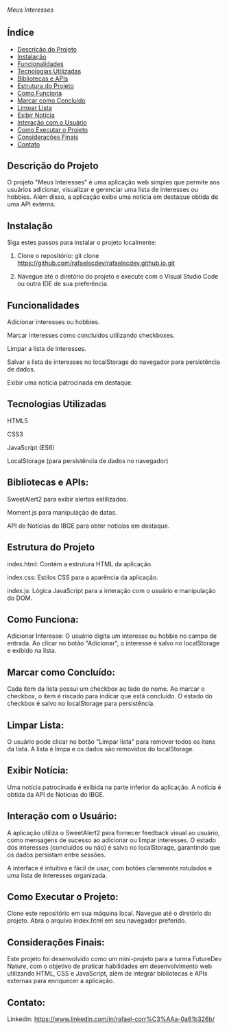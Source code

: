 ###### Meus Interesses ######

## Índice

- [Descrição do Projeto](#descrição)
- [Instalação](#instalação)
- [Funcionalidades](#funcionalidades)
- [Tecnologias Utilizadas](#tecnologias)
- [Bibliotecas e APIs](#bibliotecas)
- [Estrutura do Projeto](#logica)
- [Como Funciona](#funcionamento)
- [Marcar como Concluído](#check)
- [Limpar Lista](#limpar)
- [Exibir Notícia](#noticia)
- [Interação com o Usuário](#interação)
- [Como Executar o Projeto](#executar)
- [Considerações Finais](#conclusão)
- [Contato](#contato)


## Descrição do Projeto ##
O projeto "Meus Interesses" é uma aplicação web simples que permite aos usuários adicionar, visualizar e gerenciar uma lista de interesses ou hobbies. Além disso, a aplicação exibe uma notícia em destaque obtida de uma API externa.



## Instalação

 Siga estes passos para instalar o projeto localmente:

1. Clone o repositório:
   git clone https://github.com/rafaelscdev/rafaelscdev.github.io.git

2. Navegue até o diretório do projeto e execute com o Visual Studio Code ou outra IDE de sua preferência.

## Funcionalidades ##
Adicionar interesses ou hobbies.

Marcar interesses como concluídos utilizando checkboxes.

Limpar a lista de interesses.

Salvar a lista de interesses no localStorage do navegador para persistência de dados.

Exibir uma notícia patrocinada em destaque.



## Tecnologias Utilizadas ##
HTML5

CSS3

JavaScript (ES6)

LocalStorage (para persistência de dados no navegador)



## Bibliotecas e APIs: ##
SweetAlert2 para exibir alertas estilizados.

Moment.js para manipulação de datas.

API de Notícias do IBGE para obter notícias em destaque.



## Estrutura do Projeto ##
index.html: Contém a estrutura HTML da aplicação.

index.css: Estilos CSS para a aparência da aplicação.

index.js: Lógica JavaScript para a interação com o usuário e manipulação do DOM.



## Como Funciona: ##
Adicionar Interesse:
O usuário digita um interesse ou hobbie no campo de entrada.
Ao clicar no botão "Adicionar", o interesse é salvo no localStorage e exibido na lista.



## Marcar como Concluído:
Cada item da lista possui um checkbox ao lado do nome.
Ao marcar o checkbox, o item é riscado para indicar que está concluído.
O estado do checkbox é salvo no localStorage para persistência.



## Limpar Lista:
O usuário pode clicar no botão "Limpar lista" para remover todos os itens da lista.
A lista é limpa e os dados são removidos do localStorage.



## Exibir Notícia:
Uma notícia patrocinada é exibida na parte inferior da aplicação.
A notícia é obtida da API de Notícias do IBGE.



## Interação com o Usuário: 
A aplicação utiliza o SweetAlert2 para fornecer feedback visual ao usuário, como mensagens de sucesso ao adicionar ou limpar interesses.
O estado dos interesses (concluídos ou não) é salvo no localStorage, garantindo que os dados persistam entre sessões.



A interface é intuitiva e fácil de usar, com botões claramente rotulados e uma lista de interesses organizada.



## Como Executar o Projeto: 
Clone este repositório em sua máquina local.
Navegue até o diretório do projeto.
Abra o arquivo index.html em seu navegador preferido.



## Considerações Finais: ##
Este projeto foi desenvolvido como um mini-projeto para a turma FutureDev Nature, com o objetivo de praticar habilidades em desenvolvimento web utilizando HTML, CSS e JavaScript, além de integrar bibliotecas e APIs externas para enriquecer a aplicação.



## Contato: ##
Linkedin:  https://www.linkedin.com/in/rafael-corr%C3%AAa-0a61b326b/ 